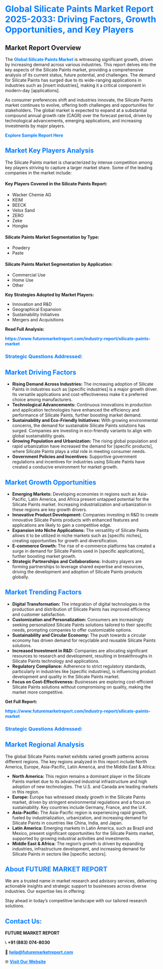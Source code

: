 <h1 style="color: #007BFF;">Global Silicate Paints Market Report 2025-2033: Driving Factors, Growth Opportunities, and Key Players</h1>

<section id="overview">
<h2>Market Report Overview</h2>
<p>The <a href="https://www.futuremarketreport.com/industry-report/silicate-paints-market" style="color: #007BFF; text-decoration: none;"><strong>Global Silicate Paints Market</strong></a> is witnessing significant growth, driven by increasing demand across various industries. This report delves into the key aspects of the Silicate Paints market, providing a comprehensive analysis of its current status, future potential, and challenges. The demand for Silicate Paints has surged due to its wide-ranging applications in industries such as [insert industries], making it a critical component in modern-day [applications].</p>
<p>As consumer preferences shift and industries innovate, the Silicate Paints market continues to evolve, offering both challenges and opportunities for stakeholders. The global market is expected to expand at a substantial compound annual growth rate (CAGR) over the forecast period, driven by technological advancements, emerging applications, and increasing investments by major players.</p>
</section>

<section id="overview">
<p><a href="https://www.futuremarketreport.com/request-sample/reportId=35077" style="color: #007BFF; text-decoration: none;"><strong>Explore Sample Report Here</strong></a></p>
</section>

<section id="key-players">
<h2 style="color: #007BFF;">Market Key Players Analysis</h2>
<p>The Silicate Paints market is characterized by intense competition among key players striving to capture a larger market share. Some of the leading companies in the market include:</p>
<h4>Key Players Covered in the Silicate Paints Report:</h4>
<ul><li>Wacker Chemie AG</li><li>KEIM</li><li>BEECK</li><li>Velox Sand</li><li>ZERO</li><li>Zeke</li><li>Hongke</li></ul>
<h4>Silicate Paints Market Segmentation by Type:</h4>
<ul><li>Powdery</li><li>Paste</li></ul>

<h4>Silicate Paints Market Segmentation by Application:</h4>
<ul><li>Commercial Use</li><li>Home Use</li><li>Other</li></ul>
<p><strong>Key Strategies Adopted by Market Players:</strong></p>
<ul>
<li>Innovation and R&D</li>
<li>Geographical Expansion</li>
<li>Sustainability Initiatives</li>
<li>Mergers and Acquisitions</li>
</ul>
</section>

<section>
<p><strong>Read Full Analysis: </strong></p><a href="https://www.futuremarketreport.com/industry-report/silicate-paints-market" style="color: #007BFF; text-decoration: none;"><strong>https://www.futuremarketreport.com/industry-report/silicate-paints-market</strong></a>
<h3 style="color: #007BFF;">Strategic Questions Addressed:</h3>
</section>

<section id="driving-factors">
<h2 style="color: #007BFF;">Market Driving Factors</h2>
<ul>
<li><strong>Rising Demand Across Industries:</strong> The increasing adoption of Silicate Paints in industries such as [specific industries] is a major growth driver. Its versatile applications and cost-effectiveness make it a preferred choice among manufacturers.</li>
<li><strong>Technological Advancements:</strong> Continuous innovations in production and application technologies have enhanced the efficiency and performance of Silicate Paints, further boosting market demand.</li>
<li><strong>Sustainability and Eco-Friendly Initiatives:</strong> With growing environmental concerns, the demand for sustainable Silicate Paints solutions has surged. Companies are investing in eco-friendly variants to align with global sustainability goals.</li>
<li><strong>Growing Population and Urbanization:</strong> The rising global population and rapid urbanization have increased the demand for [specific products], where Silicate Paints plays a vital role in meeting consumer needs.</li>
<li><strong>Government Policies and Incentives:</strong> Supportive government regulations and incentives for industries using Silicate Paints have created a conducive environment for market growth.</li>
</ul>
</section>

<section id="growth-opportunities">
<h2 style="color: #007BFF;">Market Growth Opportunities</h2>
<ul>
<li><strong>Emerging Markets:</strong> Developing economies in regions such as Asia-Pacific, Latin America, and Africa present untapped potential for the Silicate Paints market. Increasing industrialization and urbanization in these regions are key growth drivers.</li>
<li><strong>Innovative Product Development:</strong> Companies investing in R&D to create innovative Silicate Paints products with enhanced features and applications are likely to gain a competitive edge.</li>
<li><strong>Expansion into Niche Applications:</strong> The versatility of Silicate Paints allows it to be utilized in niche markets such as [specific niches], creating opportunities for growth and diversification.</li>
<li><strong>E-commerce Growth:</strong> The rise of e-commerce platforms has created a surge in demand for Silicate Paints used in [specific applications], further boosting market growth.</li>
<li><strong>Strategic Partnerships and Collaborations:</strong> Industry players are forming partnerships to leverage shared expertise and resources, driving the development and adoption of Silicate Paints products globally.</li>
</ul>
</section>

<section id="trending-factors">
<h2 style="color: #007BFF;">Market Trending Factors</h2>
<ul>
<li><strong>Digital Transformation:</strong> The integration of digital technologies in the production and distribution of Silicate Paints has improved efficiency and customer satisfaction.</li>
<li><strong>Customization and Personalization:</strong> Consumers are increasingly seeking personalized Silicate Paints solutions tailored to their specific needs, prompting companies to offer customizable options.</li>
<li><strong>Sustainability and Circular Economy:</strong> The push towards a circular economy has driven demand for recyclable and reusable Silicate Paints solutions.</li>
<li><strong>Increased Investment in R&D:</strong> Companies are allocating significant resources to research and development, resulting in breakthroughs in Silicate Paints technology and applications.</li>
<li><strong>Regulatory Compliance:</strong> Adherence to strict regulatory standards, particularly in industries like [specific industries], is influencing product development and quality in the Silicate Paints market.</li>
<li><strong>Focus on Cost-Effectiveness:</strong> Businesses are exploring cost-efficient Silicate Paints solutions without compromising on quality, making the market more competitive.</li>
</ul>
</section>

<section>
<p><strong>Get Full Report: </strong></p><a href="https://www.futuremarketreport.com/industry-report/silicate-paints-market" style="color: #007BFF; text-decoration: none;"><strong>https://www.futuremarketreport.com/industry-report/silicate-paints-market</strong></a>
<h3 style="color: #007BFF;">Strategic Questions Addressed:</h3>
</section>


<section id="regional-analysis">
<h2 style="color: #007BFF;">Market Regional Analysis</h2>
<p>The global Silicate Paints market exhibits varied growth patterns across different regions. The key regions analyzed in this report include North America, Europe, Asia-Pacific, Latin America, and the Middle East & Africa:</p>
<ul>
<li><strong>North America:</strong> This region remains a dominant player in the Silicate Paints market due to its advanced industrial infrastructure and high adoption of new technologies. The U.S. and Canada are leading markets in this region.</li>
<li><strong>Europe:</strong> Europe has witnessed steady growth in the Silicate Paints market, driven by stringent environmental regulations and a focus on sustainability. Key countries include Germany, France, and the U.K.</li>
<li><strong>Asia-Pacific:</strong> The Asia-Pacific region is experiencing rapid growth, fueled by industrialization, urbanization, and increasing demand for Silicate Paints in countries like China, India, and Japan.</li>
<li><strong>Latin America:</strong> Emerging markets in Latin America, such as Brazil and Mexico, present significant opportunities for the Silicate Paints market, supported by growing industrial activities and investments.</li>
<li><strong>Middle East & Africa:</strong> The region’s growth is driven by expanding industries, infrastructure development, and increasing demand for Silicate Paints in sectors like [specific sectors].</li>
</ul>
</section>

<footer>
<h2 style="color: #007BFF;">About FUTURE MARKET REPORT</h2>
<p>We are a trusted name in market research and advisory services, delivering actionable insights and strategic support to businesses across diverse industries. Our expertise lies in offering:</p>

<p>Stay ahead in today’s competitive landscape with our tailored research solutions.</p>

<h2 style="color: #007BFF;">Contact Us:</h2>
<p><strong>FUTURE MARKET REPORT</strong></p>
<p>📞 <strong>+91 (883) 074-8030</strong></p>
<p>📧 <strong><a href="mailto:help@futuremarketreport.com" style="color: #007BFF;">help@futuremarketreport.com</a></strong></p>
<p>🌐 <strong><a href="https://www.futuremarketreport.com/" style="color: #007BFF;">Visit Our Website</a></strong></p>
</footer>